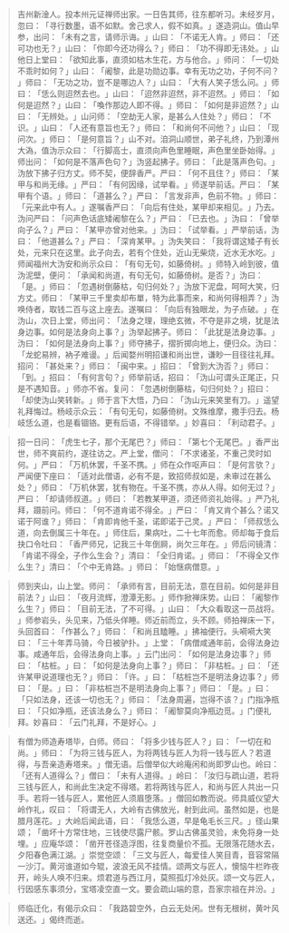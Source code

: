 
> 吉州新淦人。投本州元证禅师出家。一日告其师，往东都听习。未经岁月，忽曰：​「寻行数墨，语不如默。舍己求人，假不如真。​」遂造洞山。值山早参，出问：​「未有之言，请师示诲。​」山曰：​「不诺无人肯。​」师曰：​「还可功也无？​」山曰：​「你即今还功得么？​」师曰：​「功不得即无讳处。​」山他日上堂曰：​「欲知此事，直须如枯木生花，方与他合。​」师问：​「一切处不乖时如何？​」山曰：​「阇黎，此是功勋边事。幸有无功之功，子何不问？​」师曰：​「无功之功，豈不是哪边人？​」山曰：​「大有人笑子恁么问。​」师曰：​「恁么则迢然去也。​」山曰：​「迢然非迢然，非不迢然。​」师曰：​「如何是迢然？​」山曰：​「喚作那边人即不得。​」师曰：​「如何是非迢然？​」山曰：​「无辨处。​」山问师：​「空劫无人家，是甚么人住处？​」师曰：​「不识。​」山曰：​「人还有意旨也无？​」师曰：​「和尚何不问他？​」山曰：​「现问次。​」师曰：​「是何意旨？​」山不对。洎洞山顺世，弟子礼终，乃到潭州大溈，值沩示众曰：​「行脚高士，直须向声色里睡眠，声色里坐卧始得。​」师出问：​「如何是不落声色句？​」沩竖起拂子。师曰：​「此是落声色句。​」沩放下拂子归方丈。师不契，便辞香严。严曰：​「何不且住？​」师曰：​「某甲与和尚无缘。​」严曰：​「有何因缘，试举看。​」师遂举前话。严曰：​「某甲有个语。​」师曰：​「道甚么？​」严曰：​「言发非声，色前不物。​」师曰：​「元来此中有人。​」遂嘱香严曰：​「向后有住处，某甲却来相见。​」乃去。沩问严曰：​「问声色话底矮阇黎在么？​」严曰：​「已去也。​」沩曰：​「曾举向子么？​」严曰：​「某甲亦曾对他来。​」沩曰：​「试举看。​」严举前话，沩曰：​「他道甚么？​」严曰：​「深肯某甲。​」沩失笑曰：​「我将谓这矮子有长处，元来只在这里。此子向去，若有个住处，近山无柴烧，近水无水吃。​」师闻福州大沩安和尚示众曰：​「有句无句，如藤倚树。​」师特入岭到彼，值沩泥壁，便问：​「承闻和尚道，有句无句，如藤倚树。是否？​」沩曰：​「是。​」师曰：​「忽遇树倒藤枯，句归何处？​」沩放下泥盘，呵呵大笑，归方丈。师曰：​「某甲三千里卖却布單，特为此事而来，和尚何得相弄？​」沩唤侍者，取钱二百与这上座去。遂嘱曰：​「向后有独眼龙，为子点破。​」在沩山，次日上堂，师出问：​「法身之理，理绝玄微，不夺是非之境，犹是法身边事。如何是法身向上事？​」沩举起拂子。师曰：​「此犹是法身边事。​」沩曰：​「如何是法身向上事？​」师夺拂子，摺折掷向地上，便归众。沩曰：​「龙蛇易辨，衲子难谩。​」后闻婺州明招谦和尚出世，谦眇一目径往礼拜。招问：​「甚处来？​」师曰：​「闽中来。​」招曰：​「曾到大沩否？​」师曰：​「到。​」招曰：​「有何言句？​」师举前话，招曰：​「沩山可谓头正尾正，只是不遇知音。​」师亦不省。复问：​「忽遇树倒藤枯，句归何处？​」招曰：​「却使沩山笑转新。​」师于言下大悟，乃曰：​「沩山元来笑里有刀。​」遥望礼拜悔过。杨岐示众云：​「有句无句，如藤倚树。文殊维摩，撒手归去。杨岐恁么道，也是看锢铬。更有后语，不得错举。​」妙喜曰：​「利动君子。​」

> 招一日问：​「虎生七子，那个无尾巴？​」师曰：​「第七个无尾巴。​」香严出世，师不爽前约，遂往访之。严上堂，僧问：​「不求诸圣，不重己灵时如何。​」严曰：​「万机休罢，千圣不携。​」师在众作呕声曰：​「是何言欤？​」严闻便下座曰：​「适对此僧语，必有不是，致招师叔如是，未审过在甚么处？​」师曰：​「万机休罢，犹有物在。千圣不携，亦从人得。如何无过？​」严曰：​「却请师叔道。​」师曰：​「若教某甲道，须还师资礼始得。​」严乃礼拜，蹑前问。师曰：​「何不道肯诺不得全。​」严曰：​「肯又肯个甚么？诺又诺于阿谁？​」师曰：​「肯即肯他千圣，诺即诺于己灵。​」严曰：​「师叔恁么道，向去倒属三十年在。​」师住后，果病吐，二十七年而愈。师却每于食后抉口令吐曰：​「香严师兄，记我三十年倒屙，尚欠三年在。​」师后问镜清：​「肯诺不得全，子作么生会？​」清曰：​「全归肯诺。​」师曰：​「不得全又作么生？​」清曰：​「个中无肯路。​」师曰：​「始惬病僧意。​」

> 师到夹山，山上堂。师问：​「承师有言，目前无法，意在目前。如何是非目前法？​」山曰：​「夜月流辉，澄潭无影。​」师作掀禅床势。山曰：​「阇黎作么生？​」师曰：​「目前无法，了不可得。​」山曰：​「大众看取这一员战将。​」师参岩头，头见来，乃低头佯睡。师近前而立，头不顾。师拍禅床一下，头回首曰：​「作甚么？​」师曰：​「和尚且瞌睡。​」拂袖便行。头嗬嗬大笑曰：​「三十年弄马骑，今日被驴扑。​」上堂：​「病僧咸通年前，会得法身边事。咸通年后，会得法身向上事。​」云门出问：​「如何是法身边事？​」师曰：​「枯桩。​」曰：​「如何是法身向上事？​」师曰：​「非枯桩。​」曰：​「还许某甲说道理也无？​」师曰：​「许。​」曰：​「枯桩岂不是明法身边事？​」师曰：​「是。​」曰：​「非枯桩岂不是明法身向上事？​」师曰：​「是。​」曰：​「只如法身，还该一切也无？​」师曰：​「法身周遍，岂得不该？​」门指净瓶曰：​「只如净瓶，还该法身么？​」师曰：​「阇黎莫向净瓶边觅。​」门便礼拜。妙喜曰：​「云门礼拜，不是好心。​」

> 有僧为师造寿塔毕，白师。师曰：​「将多少钱与匠人？​」曰：​「一切在和尚。​」师曰：​「为将三钱与匠人，为将两钱与匠人为将一钱与匠人？若道得，与吾亲造寿塔来。​」僧无语。后僧举似大岭庵闲和尚即罗山也。岭曰：​「还有人道得么？​」僧曰：​「未有人道得。​」岭曰：​「汝归与疏山道，若将三钱与匠人，和尚此生决定不得塔。若将两钱与匠人，和尚与匠人共出一只手。若将一钱与匠人，累他匠人须眉堕落。​」僧回如教而说。师具威仪望大岭作礼，叹曰：​「将谓无人，大岭有古佛放光，射到此间。虽然如是，也是腊月莲花。​」大岭后闻此语，曰：​「我恁么道，早是龟毛长三尺。​」径山果颂；​「凿坏十方常住地，三钱使尽露尸骸。罗山古佛虽灵验，未免将身一处埋。​」应庵华颂：​「凿开苍径造浮图，往复商量价不孤。无限落花随水去，夕阳春色满江湖。​」崇觉空颂：​「三文与匠人，每爱佳人笑目青，音容常隔一沙汀。黄河谁道如今辊，波浪无风不挂情。颂两文与匠人，懊恼牛栏昨夜开，岭头人唤不归来。烦君道与西江月，莫照孤灯冷处灰。颂一文与匠人，行因感东事须分，宝塔凌空直一文。要会疏山端的意，吾家宗祖在并汾。​」

> 师临迁化，有偈示众曰：​「我路碧空外，白云无处闲。世有无根树，黄叶风送还。​」偈终而逝。
